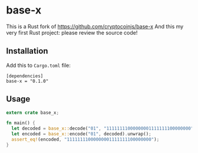 # base-x

This is a Rust fork of https://github.com/cryptocoinjs/base-x
And this my very first Rust project: please review the source code!

## Installation

Add this to `Cargo.toml` file:

```
[dependencies]
base-x = "0.1.0"
```

## Usage

```rust
extern crate base_x;

fn main() {
  let decoded = base_x::decode("01", "11111111000000001111111100000000").unwrap();
  let encoded = base_x::encode("01", decoded).unwrap();
  assert_eq!(encoded, "11111111000000001111111100000000");
}

```
